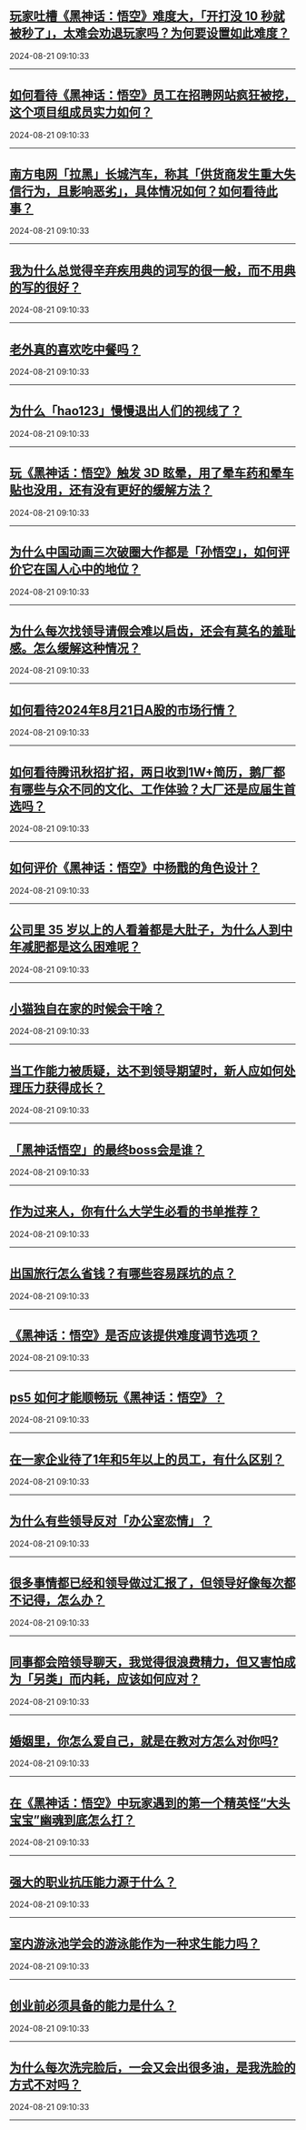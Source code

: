 ## [玩家吐槽《黑神话：悟空》难度大，「开打没 10 秒就被秒了」，太难会劝退玩家吗？为何要设置如此难度？](https://www.zhihu.com/question/664865466)

2024-08-21 09:10:33

---
## [如何看待《黑神话：悟空》员工在招聘网站疯狂被挖，这个项目组成员实力如何？](https://www.zhihu.com/question/664823645)

2024-08-21 09:10:33

---
## [南方电网「拉黑」长城汽车，称其「供货商发生重大失信行为，且影响恶劣」，具体情况如何？如何看待此事？](https://www.zhihu.com/question/664796341)

2024-08-21 09:10:33

---
## [我为什么总觉得辛弃疾用典的词写的很一般，而不用典的写的很好？](https://www.zhihu.com/question/51075975)

2024-08-21 09:10:33

---
## [老外真的喜欢吃中餐吗？](https://www.zhihu.com/question/664065760)

2024-08-21 09:10:33

---
## [为什么「hao123」慢慢退出人们的视线了？](https://www.zhihu.com/question/664363307)

2024-08-21 09:10:33

---
## [玩《黑神话：悟空》触发 3D 眩晕，用了晕车药和晕车贴也没用，还有没有更好的缓解方法？](https://www.zhihu.com/question/664838638)

2024-08-21 09:10:33

---
## [为什么中国动画三次破圈大作都是「孙悟空」，如何评价它在国人心中的地位？](https://www.zhihu.com/question/664871365)

2024-08-21 09:10:33

---
## [为什么每次找领导请假会难以启齿，还会有莫名的羞耻感。怎么缓解这种情况？](https://www.zhihu.com/question/664653116)

2024-08-21 09:10:33

---
## [如何看待2024年8月21日A股的市场行情？](https://www.zhihu.com/question/664778576)

2024-08-21 09:10:33

---
## [如何看待腾讯秋招扩招，两日收到1W+简历，鹅厂都有哪些与众不同的文化、工作体验？大厂还是应届生首选吗？](https://www.zhihu.com/question/664533691)

2024-08-21 09:10:33

---
## [如何评价《黑神话：悟空》中杨戬的角色设计？](https://www.zhihu.com/question/664777017)

2024-08-21 09:10:33

---
## [公司里 35 岁以上的人看着都是大肚子，为什么人到中年减肥都是这么困难呢？](https://www.zhihu.com/question/664609812)

2024-08-21 09:10:33

---
## [小猫独自在家的时候会干啥？](https://www.zhihu.com/question/664424950)

2024-08-21 09:10:33

---
## [当工作能力被质疑，达不到领导期望时，新人应如何处理压力获得成长？](https://www.zhihu.com/question/662639636)

2024-08-21 09:10:33

---
## [「黑神话悟空」的最终boss会是谁？](https://www.zhihu.com/question/504314754)

2024-08-21 09:10:33

---
## [作为过来人，你有什么大学生必看的书单推荐？](https://www.zhihu.com/question/664363883)

2024-08-21 09:10:33

---
## [出国旅行怎么省钱？有哪些容易踩坑的点？](https://www.zhihu.com/question/664269703)

2024-08-21 09:10:33

---
## [《黑神话：悟空》是否应该提供难度调节选项？](https://www.zhihu.com/question/618317921)

2024-08-21 09:10:33

---
## [ps5 如何才能顺畅玩《黑神话：悟空》？](https://www.zhihu.com/question/664226277)

2024-08-21 09:10:33

---
## [在一家企业待了1年和5年以上的员工，有什么区别？](https://www.zhihu.com/question/664422742)

2024-08-21 09:10:33

---
## [为什么有些领导反对「办公室恋情」？](https://www.zhihu.com/question/664649928)

2024-08-21 09:10:33

---
## [很多事情都已经和领导做过汇报了，但领导好像每次都不记得，怎么办？](https://www.zhihu.com/question/664068347)

2024-08-21 09:10:33

---
## [同事都会陪领导聊天，我觉得很浪费精力，但又害怕成为「另类」而内耗，应该如何应对？](https://www.zhihu.com/question/662639745)

2024-08-21 09:10:33

---
## [婚姻里，你怎么爱自己，就是在教对方怎么对你吗?](https://www.zhihu.com/question/664556184)

2024-08-21 09:10:33

---
## [在《黑神话：悟空》中玩家遇到的第一个精英怪“大头宝宝”幽魂到底怎么打？](https://www.zhihu.com/question/664803995)

2024-08-21 09:10:33

---
## [强大的职业抗压能力源于什么？](https://www.zhihu.com/question/664686268)

2024-08-21 09:10:33

---
## [室内游泳池学会的游泳能作为一种求生能力吗？](https://www.zhihu.com/question/664454331)

2024-08-21 09:10:33

---
## [创业前必须具备的能力是什么？](https://www.zhihu.com/question/664427139)

2024-08-21 09:10:33

---
## [为什么每次洗完脸后，一会又会出很多油，是我洗脸的方式不对吗？](https://www.zhihu.com/question/662832902)

2024-08-21 09:10:33

---
